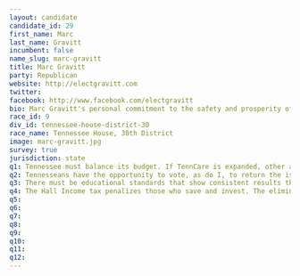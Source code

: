 ```yaml
---
layout: candidate
candidate_id: 29
first_name: Marc
last_name: Gravitt
incumbent: false
name_slug: marc-gravitt
title: Marc Gravitt
party: Republican
website: http://electgravitt.com
twitter: 
facebook: http://www.facebook.com/electgravitt
bio: Marc Gravitt's personal commitment to the safety and prosperity of the 30th District is unquestionable. As a successful small business owner for nearly 25 years, Marc has a practical, efficient, and honest approach to government &mdash; one that guarantees he is a representative you can depend upon and trust. His common sense, his commitment, and his proven service make him the strong, effective, conservative voice that District 30 needs in the state Capitol.<br><br>Business<br><br>Marc's career in public service began after graduating high school and joining the US Army in 1984. He proudly and honorably served our country at home and abroad for six years. Upon leaving the Army, Marc decided to follow in the footsteps of his family, starting his own auction and appraisal business.<br><br>Using the values and principles he learned growing up in a family of entrepreneurs, Marc has built Gravitt Auctions & Appraisals, LLC into a thriving business, conducting real estate and business liquidation auctions across the southeast for nearly 25 years. In 2013, Marc was elected President of the Tennessee Auctioneers Association after being an active member for over 20 years.<br><br>As a small business owner, Marc understands how to manage complex budgets and negotiate contracts with banks, attorneys, Fortune 500 companies, and various levels of government to get the most for less. This experience has given him the skills and insight needed to create common sense, conservative solutions to the issues facing our state and community.<br><br>Leadership<br><br>Marc currently serves on the East Ridge City Council where his character and his service have been put to the test. Marc has proven he can listen to both sides of an issue, and he will always consider both the short-term and long-term effects before making a final decision. Marc has built a track record of consistently asking the tough questions and choosing solutions that are fair and to the point.<br><br>Community<br><br>Marc has been giving back to his community for more than 20 years, conducting benefit auctions for&#58;<br><br>Make A Wish Foundation<br>American Cancer Society<br>Chattanooga Kidney Foundation<br>Chattanooga Room In the Inn<br>Chattanooga Symphony and Opera Association<br>Partnership for Families, Children, and Adults<br>Junior Achievement<br>Friends of the NRA<br><br>Additionally, Marc has served as President and Board Member of the East Ridge Revitalization Program and is a lifelong member of Veterans of Foreign Wars and the National Rifle Association. Marc also is a dedicated member of the following organizations&#58;<br><br>American Legion Post 95<br>Christ United Methodist Church<br>National Association of Auctioneers<br>Tennessee Auctioneers Association<br>American Society of Appraisers<br><br>Marc attends the Christ United Methodist Church where he has served in various leadership positions, including the church council for three years. It was here that he was blessed to meet and marry his wife, Cleo. Marc and Cleo, a teacher at Notre Dame High School, now live in East Ridge. Marc has a son, Jason, who lives in Knoxville and a daughter, Kensley, who is attending the University of Tennessee at Chattanooga.<br><br>Capitol<br><br>As State Representative for District 30, Marc promises to represent the residents of this community the right way &mdash; with sense, dependability, and virtue. If you want someone to watch your tax dollars and have your best interest at heart, vote for an honest businessman. Vote for Marc Gravitt.
race_id: 9
div_id: tennessee-house-district-30
race_name: Tennessee House, 30th District
image: marc-gravitt.jpg
survey: true
jurisdiction: state
q1: Tennessee must balance its budget. If TennCare is expanded, other areas of spending, such as education, will suffer. I will work with our Governor to address the feasibility of a Tennessee Plan that is a defined contribution rather than a defined beneift.
q2: Tennesseans have the opportunity to vote, as do I, to return the issue of abortion to the General Assembly rather than an unelected body, the judiciary.
q3: There must be educational standards that show consistent results that benefit our children. Decisions should ideally be made by our local school board, teachers and parents. Standards should exist to make sure our children receive a quality education that competes in a workforce for high-paying jobs. Concerns about Common Core seem to point to the excessive testing and some of the curriculum. There is a lot of room for improvement.
q4: The Hall Income tax penalizes those who save and invest. The elimination of this tax must be gradual and in a manner that phases out the funding to municipalities that will likely be forced to increase property taxes. Collegedale and East Ridge are two communities in District 30 that receive taxes collected by the Hall Tax. I know that these communities do not want to see an increase in their property taxes as an unintended consequence.
q5: 
q6: 
q7: 
q8: 
q9: 
q10: 
q11: 
q12: 
---
```

